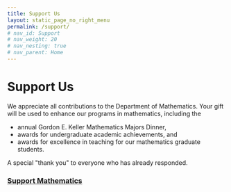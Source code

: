 ```yaml
---
title: Support Us
layout: static_page_no_right_menu
permalink: /support/
# nav_id: Support
# nav_weight: 20
# nav_nesting: true
# nav_parent: Home
---
```



# Support Us

We appreciate all contributions to the Department of Mathematics. Your gift will be used to enhance our programs in mathematics, including the

- annual Gordon E. Keller Mathematics Majors Dinner,
- awards for undergraduate academic achievements, and
- awards for excellence in teaching for our mathematics graduate students.

A special "thank you" to everyone who has already responded.

### [Support Mathematics](http://giving.virginia.edu/mathematics)
